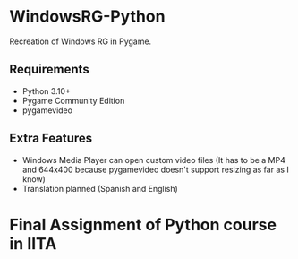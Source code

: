 # WindowsRG-Python
Recreation of Windows RG in Pygame.

Requirements
------------
- Python 3.10+
- Pygame Community Edition
- pygamevideo

Extra Features
--------------
- Windows Media Player can open custom video files (It has to be a MP4 and 644x400 because pygamevideo doesn't support resizing as far as I know)
- Translation planned (Spanish and English)

# Final Assignment of Python course in IITA

